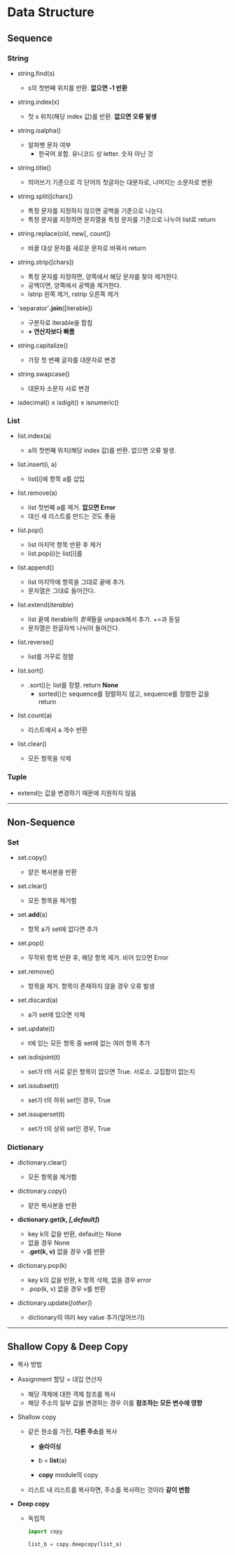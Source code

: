 # Data Structure

## Sequence

### String

- string.find(s)
  
  - s의 첫번째 위치를 반환. **없으면 -1 반환**

- string.index(x)
  
  - 첫 s 위치(해당 index 값)를 반환. **없으면 오류 발생**

- string.isalpha()
  
  - 알파벳 문자 여부
    - 한국어 포함. 유니코드 상 letter. 숫자 아닌 것

- string.title()
  
  - 띄어쓰기 기준으로 각 단어의 첫글자는 대문자로, 나머지는 소문자로 변환

- string.split([chars])
  
  - 특정 문자를 지정하지 않으면 공백을 기준으로 나눈다.
  - 특정 문자를 지정하면 문자열을 특정 문자를 기준으로 나누어 list로 return

- string.replace(old, new[, count])
  
  - 바꿀 대상 문자를 새로운 문자로 바꿔서 return

- string.strip([chars])
  
  - 특정 문자를 지정하면, 양쪽에서 해당 문자를 찾아 제거한다.
  - 공백이면, 양쪽에서 공백을 제거한다.
  - lstrip 왼쪽 제거, rstrip 오른쪽 제거

- 'separator'**.join**([iterable])
  
  - 구분자로 iterable을 합침
  - **+ 연산자보다 빠름**

- string.capitalize()
  
  - 가장 첫 번째 글자를 대문자로 변경

- string.swapcase()
  
  - 대문자 소문자 서로 변경

- isdecimal() ≤ isdigit() ≤ isnumeric()

### List

- list.index(a)
  
  - a의 첫번째 위치(해당 index 값)를 반환. 없으면 오류 발생.

- list.insert(i, a)
  
  - list[i]에 항목 a를 삽입

- list.remove(a)
  
  - list 첫번째 a를 제거. **없으면 Error**
  - 대신 새 리스트를 만드는 것도 좋음

- list.pop()
  
  - list 마지막 항목 반환 후 제거
  - list.pop(i)는 list[i]를

- list.append()
  
  - list 마지막에 항목을 그대로 끝에 추가.
  - 문자열은 그대로 들어간다.

- list.extend(*iterable*)
  
  - list 끝에 iterable의 *항목*들을 unpack해서 추가. +=과 동일
  - 문자열은 한글자씩 나뉘어 들어간다.

- list.reverse()
  
  - list를 거꾸로 정렬

- list.sort()
  
  - .sort()는 list를 정렬. return **None**
    - sorted()는 sequence를 정렬하지 않고, sequence를 정렬한 값을 return

- list.count(a)
  
  - 리스트에서 a 개수 반환

- list.clear()
  
  - 모든 항목을 삭제

### Tuple

- extend는 값을 변경하기 때문에 지원하지 않음

---

## Non-Sequence

### Set

- set.copy()
  
  - 얕은 복사본을 반환

- set.clear()
  
  - 모든 항목을 제거함

- set.**add**(a)
  
  - 항목 a가 set에 없다면 추가

- set.pop()
  
  - 무작위 항목 반환 후, 해당 항목 제거. 비어 있으면 Error

- set.remove()
  
  - 항목을 제거. 항목이 존재하지 않을 경우 오류 발생

- set.discard(a)
  
  - a가 set에 있으면 삭제

- set.update(t)
  
  - t에 있는 모든 항목 중 set에 없는 여러 항목 추가

- set.isdisjoint(t)
  
  - set가 t의 서로 같은 항목이 없으면 True. 서로소. 교집합이 없는지

- set.issubset(t)
  
  - set가 t의 하위 set인 경우, True

- set.issuperset(t)
  
  - set가 t의 상위 set인 경우, True

### Dictionary

- dictionary.clear()
  
  - 모든 항목을 제거함

- dictionary.copy()
  
  - 얕은 복사본을 반환

- **dictionary.get(k, *[,default]*)**
  
  - key k의 값을 반환, default는 None
  - 없을 경우 None
  - **.get(k, v)** 없을 경우 v를 반환

- dictionary.pop(k)
  
  - key k의 값을 반환, k 항목 삭제, 없을 경우 error
  - .pop(k, v) 없을 경우 v를 반환

- dictionary.update(*[other]*)
  
  - dictionary의 여러 key value 추가(덮어쓰기)

---

## Shallow Copy & Deep Copy

- 복사 방법

- Assignment 할당 = 대입 연산자
  
  - 해당 객체에 대한 객체 참조를 복사
  - 해당 주소의 일부 값을 변경하는 경우 이를 **참조하는 모든 변수에 영향**

- Shallow copy
  
  - 같은 원소를 가진, **다른 주소**를 복사
    
    - **슬라이싱**
    
    - b = **list**(a)
    
    - **copy** module의 copy
  
  - 리스트 내 리스트를 복사하면, 주소를 복사하는 것이라 **같이 변함**

- **Deep copy**
  
  - 독립적
    
    ```python
    import copy
    
    list_b = copy.deepcopy(list_a)
    ```
